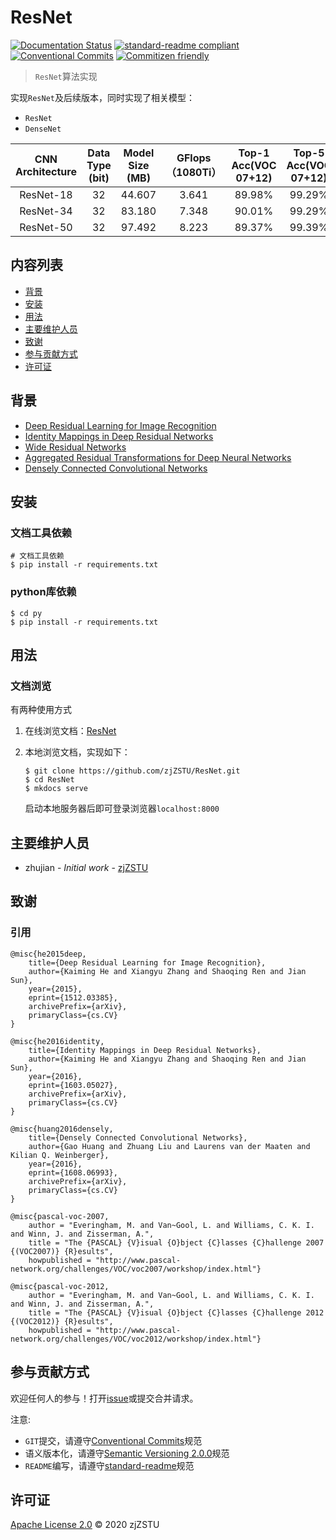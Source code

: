 # ResNet

[![Documentation Status](https://readthedocs.org/projects/resnet/badge/?version=latest)](https://resnet.readthedocs.io/zh_CN/latest/?badge=latest) [![standard-readme compliant](https://img.shields.io/badge/standard--readme-OK-green.svg?style=flat-square)](https://github.com/RichardLitt/standard-readme) [![Conventional Commits](https://img.shields.io/badge/Conventional%20Commits-1.0.0-yellow.svg)](https://conventionalcommits.org) [![Commitizen friendly](https://img.shields.io/badge/commitizen-friendly-brightgreen.svg)](http://commitizen.github.io/cz-cli/)

> `ResNet`算法实现

实现`ResNet`及后续版本，同时实现了相关模型：

* `ResNet`
* `DenseNet`

| CNN Architecture | Data Type (bit) | Model Size (MB) | GFlops （1080Ti） | Top-1 Acc(VOC 07+12) | Top-5 Acc(VOC 07+12) |
|:----------------:|:---------------:|:---------------:|:-----------------:|:--------------------:|:--------------------:|
|     ResNet-18    |        32       |      44.607     |       3.641       |        89.98%        |        99.29%        |
|     ResNet-34    |        32       |      83.180     |       7.348       |        90.01%        |        99.29%        |
|     ResNet-50    |        32       |      97.492     |       8.223       |        89.37%        |        99.39%        |

## 内容列表

- [背景](#背景)
- [安装](#安装)
- [用法](#用法)
- [主要维护人员](#主要维护人员)
- [致谢](#致谢)
- [参与贡献方式](#参与贡献方式)
- [许可证](#许可证)

## 背景

* [Deep Residual Learning for Image Recognition](https://arxiv.org/abs/1512.03385)
* [Identity Mappings in Deep Residual Networks](https://arxiv.org/abs/1603.05027)
* [Wide Residual Networks](https://arxiv.org/abs/1605.07146)
* [Aggregated Residual Transformations for Deep Neural Networks](https://arxiv.org/abs/1611.05431)
* [Densely Connected Convolutional Networks](https://arxiv.org/abs/1608.06993)

## 安装

### 文档工具依赖

```
# 文档工具依赖
$ pip install -r requirements.txt
```

### python库依赖

```
$ cd py
$ pip install -r requirements.txt
```

## 用法

### 文档浏览

有两种使用方式

1. 在线浏览文档：[ResNet](https://resnet.readthedocs.io/zh_CN/latest/)

2. 本地浏览文档，实现如下：

    ```
    $ git clone https://github.com/zjZSTU/ResNet.git
    $ cd ResNet
    $ mkdocs serve
    ```
    启动本地服务器后即可登录浏览器`localhost:8000`

## 主要维护人员

* zhujian - *Initial work* - [zjZSTU](https://github.com/zjZSTU)

## 致谢

### 引用

```
@misc{he2015deep,
    title={Deep Residual Learning for Image Recognition},
    author={Kaiming He and Xiangyu Zhang and Shaoqing Ren and Jian Sun},
    year={2015},
    eprint={1512.03385},
    archivePrefix={arXiv},
    primaryClass={cs.CV}
}

@misc{he2016identity,
    title={Identity Mappings in Deep Residual Networks},
    author={Kaiming He and Xiangyu Zhang and Shaoqing Ren and Jian Sun},
    year={2016},
    eprint={1603.05027},
    archivePrefix={arXiv},
    primaryClass={cs.CV}
}

@misc{huang2016densely,
    title={Densely Connected Convolutional Networks},
    author={Gao Huang and Zhuang Liu and Laurens van der Maaten and Kilian Q. Weinberger},
    year={2016},
    eprint={1608.06993},
    archivePrefix={arXiv},
    primaryClass={cs.CV}
}

@misc{pascal-voc-2007,
	author = "Everingham, M. and Van~Gool, L. and Williams, C. K. I. and Winn, J. and Zisserman, A.",
	title = "The {PASCAL} {V}isual {O}bject {C}lasses {C}hallenge 2007 {(VOC2007)} {R}esults",
	howpublished = "http://www.pascal-network.org/challenges/VOC/voc2007/workshop/index.html"}

@misc{pascal-voc-2012,
	author = "Everingham, M. and Van~Gool, L. and Williams, C. K. I. and Winn, J. and Zisserman, A.",
	title = "The {PASCAL} {V}isual {O}bject {C}lasses {C}hallenge 2012 {(VOC2012)} {R}esults",
	howpublished = "http://www.pascal-network.org/challenges/VOC/voc2012/workshop/index.html"}
```

## 参与贡献方式

欢迎任何人的参与！打开[issue](https://github.com/zjZSTU/ResNet/issues)或提交合并请求。

注意:

* `GIT`提交，请遵守[Conventional Commits](https://www.conventionalcommits.org/en/v1.0.0-beta.4/)规范
* 语义版本化，请遵守[Semantic Versioning 2.0.0](https://semver.org)规范
* `README`编写，请遵守[standard-readme](https://github.com/RichardLitt/standard-readme)规范

## 许可证

[Apache License 2.0](LICENSE) © 2020 zjZSTU
